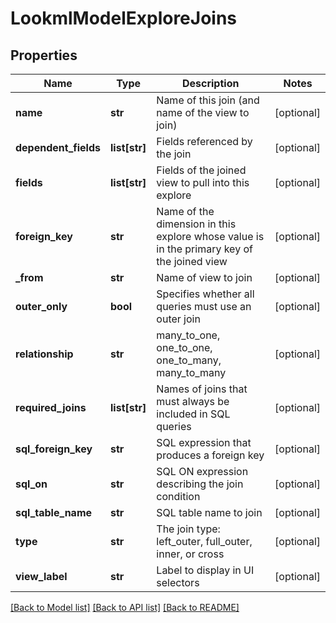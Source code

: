 # LookmlModelExploreJoins

## Properties
Name | Type | Description | Notes
------------ | ------------- | ------------- | -------------
**name** | **str** | Name of this join (and name of the view to join) | [optional] 
**dependent_fields** | **list[str]** | Fields referenced by the join | [optional] 
**fields** | **list[str]** | Fields of the joined view to pull into this explore | [optional] 
**foreign_key** | **str** | Name of the dimension in this explore whose value is in the primary key of the joined view | [optional] 
**_from** | **str** | Name of view to join | [optional] 
**outer_only** | **bool** | Specifies whether all queries must use an outer join | [optional] 
**relationship** | **str** | many_to_one, one_to_one, one_to_many, many_to_many | [optional] 
**required_joins** | **list[str]** | Names of joins that must always be included in SQL queries | [optional] 
**sql_foreign_key** | **str** | SQL expression that produces a foreign key | [optional] 
**sql_on** | **str** | SQL ON expression describing the join condition | [optional] 
**sql_table_name** | **str** | SQL table name to join | [optional] 
**type** | **str** | The join type: left_outer, full_outer, inner, or cross | [optional] 
**view_label** | **str** | Label to display in UI selectors | [optional] 

[[Back to Model list]](../README.md#documentation-for-models) [[Back to API list]](../README.md#documentation-for-api-endpoints) [[Back to README]](../README.md)


